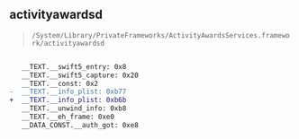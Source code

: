 ## activityawardsd

> `/System/Library/PrivateFrameworks/ActivityAwardsServices.framework/activityawardsd`

```diff

   __TEXT.__swift5_entry: 0x8
   __TEXT.__swift5_capture: 0x20
   __TEXT.__const: 0x2
-  __TEXT.__info_plist: 0xb77
+  __TEXT.__info_plist: 0xb6b
   __TEXT.__unwind_info: 0xb8
   __TEXT.__eh_frame: 0xe0
   __DATA_CONST.__auth_got: 0xe8

```
